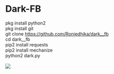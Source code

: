 # Dark-FB

pkg install python2<br>
pkg install git<br>
git clone https://github.com/Roniedhika/dark__fb<br>
cd dark__fb<br>
pip2 install requests<br>
pip2 install mechanize<br>
python2 dark.py<br>
<br>
<img src="https://raw.githubusercontent.com/Roniedhika/dark__fb/master/Screenshot_2019-06-12-07-44-38.png">
